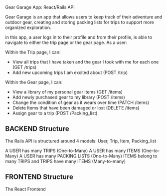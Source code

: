 Gear Garage App: React/Rails API

Gear Garage is an app that allows users to keep track of their adventure and outdoor gear, creating and storing packing lists for trips to support more organized exploration.

in this app, a user logs in to their profile and from their profile, is able to navigate to either the trip page or the gear page. As a user:

Within the Trip page, I can:
- View all trips that I have taken and the gear I took with me for each one (GET /trips)
- Add new upcoming trips I am excited about (POST /trip)

Within the Gear page, I can:
- View a library of my personal gear items (GET /items)
- Add newly purchased gear to my library (POST /items)
- Change the condition of gear as it wears over time (PATCH /items)
- Delete Items that have been damaged or lost (DELETE /items)
- Assign gear to a trip (POST /Packing_list)

## BACKEND Structure

The Rails API is structured around 4 models: User, Trip, Item, Packing_list

A USER has many TRIPS (One-to-Many)
A USER has many ITEMS (One-to-Many)
A USER has many PACKING LISTS (One-to-Many)
ITEMS belong to many TRIPS and TRIPS have many ITEMS (Many-to-many)

## FRONTEND Structure

The React Frontend 